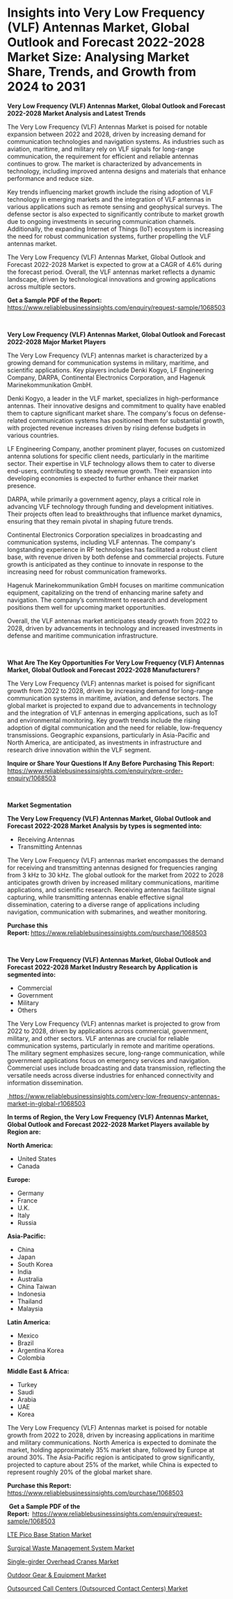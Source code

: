 <p><h1>Insights into Very Low Frequency (VLF) Antennas Market, Global Outlook and Forecast 2022-2028 Market Size: Analysing Market Share, Trends, and Growth from 2024 to 2031</h1></p><p><strong>Very Low Frequency (VLF) Antennas Market, Global Outlook and Forecast 2022-2028 Market Analysis and Latest Trends</strong></p>
<p><p>The Very Low Frequency (VLF) Antennas Market is poised for notable expansion between 2022 and 2028, driven by increasing demand for communication technologies and navigation systems. As industries such as aviation, maritime, and military rely on VLF signals for long-range communication, the requirement for efficient and reliable antennas continues to grow. The market is characterized by advancements in technology, including improved antenna designs and materials that enhance performance and reduce size.</p><p>Key trends influencing market growth include the rising adoption of VLF technology in emerging markets and the integration of VLF antennas in various applications such as remote sensing and geophysical surveys. The defense sector is also expected to significantly contribute to market growth due to ongoing investments in securing communication channels. Additionally, the expanding Internet of Things (IoT) ecosystem is increasing the need for robust communication systems, further propelling the VLF antennas market.</p><p>The Very Low Frequency (VLF) Antennas Market, Global Outlook and Forecast 2022-2028 Market is expected to grow at a CAGR of 4.6% during the forecast period. Overall, the VLF antennas market reflects a dynamic landscape, driven by technological innovations and growing applications across multiple sectors.</p></p>
<p><strong>Get a Sample PDF of the Report:&nbsp;</strong> <a href="https://www.reliablebusinessinsights.com/enquiry/request-sample/1068503">https://www.reliablebusinessinsights.com/enquiry/request-sample/1068503</a></p>
<p>&nbsp;</p>
<p><strong>Very Low Frequency (VLF) Antennas Market, Global Outlook and Forecast 2022-2028 Major Market Players</strong></p>
<p><p>The Very Low Frequency (VLF) antennas market is characterized by a growing demand for communication systems in military, maritime, and scientific applications. Key players include Denki Kogyo, LF Engineering Company, DARPA, Continental Electronics Corporation, and Hagenuk Marinekommunikation GmbH.</p><p>Denki Kogyo, a leader in the VLF market, specializes in high-performance antennas. Their innovative designs and commitment to quality have enabled them to capture significant market share. The company's focus on defense-related communication systems has positioned them for substantial growth, with projected revenue increases driven by rising defense budgets in various countries.</p><p>LF Engineering Company, another prominent player, focuses on customized antenna solutions for specific client needs, particularly in the maritime sector. Their expertise in VLF technology allows them to cater to diverse end-users, contributing to steady revenue growth. Their expansion into developing economies is expected to further enhance their market presence.</p><p>DARPA, while primarily a government agency, plays a critical role in advancing VLF technology through funding and development initiatives. Their projects often lead to breakthroughs that influence market dynamics, ensuring that they remain pivotal in shaping future trends.</p><p>Continental Electronics Corporation specializes in broadcasting and communication systems, including VLF antennas. The company's longstanding experience in RF technologies has facilitated a robust client base, with revenue driven by both defense and commercial projects. Future growth is anticipated as they continue to innovate in response to the increasing need for robust communication frameworks.</p><p>Hagenuk Marinekommunikation GmbH focuses on maritime communication equipment, capitalizing on the trend of enhancing marine safety and navigation. The company’s commitment to research and development positions them well for upcoming market opportunities.</p><p>Overall, the VLF antennas market anticipates steady growth from 2022 to 2028, driven by advancements in technology and increased investments in defense and maritime communication infrastructure.</p></p>
<p>&nbsp;</p>
<p><strong>What Are The Key Opportunities For Very Low Frequency (VLF) Antennas Market, Global Outlook and Forecast 2022-2028 Manufacturers?</strong></p>
<p><p>The Very Low Frequency (VLF) antennas market is poised for significant growth from 2022 to 2028, driven by increasing demand for long-range communication systems in maritime, aviation, and defense sectors. The global market is projected to expand due to advancements in technology and the integration of VLF antennas in emerging applications, such as IoT and environmental monitoring. Key growth trends include the rising adoption of digital communication and the need for reliable, low-frequency transmissions. Geographic expansions, particularly in Asia-Pacific and North America, are anticipated, as investments in infrastructure and research drive innovation within the VLF segment.</p></p>
<p><strong>Inquire or Share Your Questions If Any Before Purchasing This Report:</strong> <a href="https://www.reliablebusinessinsights.com/enquiry/pre-order-enquiry/1068503">https://www.reliablebusinessinsights.com/enquiry/pre-order-enquiry/1068503</a></p>
<p>&nbsp;</p>
<p><strong>Market Segmentation</strong></p>
<p><strong>The Very Low Frequency (VLF) Antennas Market, Global Outlook and Forecast 2022-2028 Market Analysis by types is segmented into:</strong></p>
<p><ul><li>Receiving Antennas</li><li>Transmitting Antennas</li></ul></p>
<p><p>The Very Low Frequency (VLF) antennas market encompasses the demand for receiving and transmitting antennas designed for frequencies ranging from 3 kHz to 30 kHz. The global outlook for the market from 2022 to 2028 anticipates growth driven by increased military communications, maritime applications, and scientific research. Receiving antennas facilitate signal capturing, while transmitting antennas enable effective signal dissemination, catering to a diverse range of applications including navigation, communication with submarines, and weather monitoring.</p></p>
<p><strong>Purchase this Report:&nbsp;</strong><a href="https://www.reliablebusinessinsights.com/purchase/1068503">https://www.reliablebusinessinsights.com/purchase/1068503</a></p>
<p>&nbsp;</p>
<p><strong>The Very Low Frequency (VLF) Antennas Market, Global Outlook and Forecast 2022-2028 Market Industry Research by Application is segmented into:</strong></p>
<p><ul><li>Commercial</li><li>Government</li><li>Military</li><li>Others</li></ul></p>
<p><p>The Very Low Frequency (VLF) antennas market is projected to grow from 2022 to 2028, driven by applications across commercial, government, military, and other sectors. VLF antennas are crucial for reliable communication systems, particularly in remote and maritime operations. The military segment emphasizes secure, long-range communication, while government applications focus on emergency services and navigation. Commercial uses include broadcasting and data transmission, reflecting the versatile needs across diverse industries for enhanced connectivity and information dissemination.</p></p>
<p><a href="https://www.reliablebusinessinsights.com/very-low-frequency-antennas-market-in-global-r1068503">&nbsp;https://www.reliablebusinessinsights.com/very-low-frequency-antennas-market-in-global-r1068503</a></p>
<p><strong>In terms of Region, the Very Low Frequency (VLF) Antennas Market, Global Outlook and Forecast 2022-2028 Market Players available by Region are:</strong></p>
<p>
    <p> <strong> North America: </strong>
        <ul>
            <li>United States</li>
            <li>Canada</li>
        </ul>
        </p> 
    <p> <strong> Europe: </strong>
        <ul>
            <li>Germany</li>
            <li>France</li>
            <li>U.K.</li>
            <li>Italy</li>
            <li>Russia</li>
        </ul>
        </p> 
    <p> <strong> Asia-Pacific: </strong>
        <ul>
            <li>China</li>
            <li>Japan</li>
            <li>South Korea</li>
            <li>India</li>
            <li>Australia</li>
            <li>China Taiwan</li>
            <li>Indonesia</li>
            <li>Thailand</li>
            <li>Malaysia</li>
        </ul>
        </p> 
    <p> <strong> Latin America: </strong>
        <ul>
            <li>Mexico</li>
            <li>Brazil</li>
            <li>Argentina Korea</li>
            <li>Colombia</li>
        </ul>
        </p> 
    <p> <strong> Middle East & Africa: </strong>
        <ul>
            <li>Turkey</li>
            <li>Saudi</li>
            <li>Arabia</li>
            <li>UAE</li>
            <li>Korea</li>
        </ul>
    </p>
    </p>
<p><p>The Very Low Frequency (VLF) Antennas market is poised for notable growth from 2022 to 2028, driven by increasing applications in maritime and military communications. North America is expected to dominate the market, holding approximately 35% market share, followed by Europe at around 30%. The Asia-Pacific region is anticipated to grow significantly, projected to capture about 25% of the market, while China is expected to represent roughly 20% of the global market share.</p></p>
<p><strong>Purchase this Report: </strong><a href="https://www.reliablebusinessinsights.com/purchase/1068503">https://www.reliablebusinessinsights.com/purchase/1068503</a></p>
<p>&nbsp;<strong>Get a Sample PDF of the Report:&nbsp;&nbsp;</strong><a href="https://www.reliablebusinessinsights.com/enquiry/request-sample/1068503">https://www.reliablebusinessinsights.com/enquiry/request-sample/1068503</a></p>
<p><strong></strong></p>
<p><p><a href="https://www.linkedin.com/pulse/global-lte-pico-base-station-market-focus-product-type-time-ut28c?trackingId=jua14tEQRgKZx3JsKCQ8Cw%3D%3D">LTE Pico Base Station Market</a></p><p><a href="https://www.linkedin.com/pulse/surgical-waste-management-system-market-outlook-forecast-n5b6e?trackingId=IpeCB%2BOUSPOv6Q%2FrQFIqHg%3D%3D">Surgical Waste Management System Market</a></p><p><a href="https://issuu.com/reportprime-2/docs/single-girder-overhead-cranes-marke_19aa6bdd7ccaf0">Single-girder Overhead Cranes Market</a></p><p><a href="https://medium.com/@pinkierau13/outdoor-gear-equipment-market-emerging-trends-and-future-prospects-for-period-from-2024-to-2031-5e409479e6b4">Outdoor Gear & Equipment Market</a></p><p><a href="https://medium.com/@pinkierau13/outsourced-call-centers-outsourced-contact-centers-market-research-report-includes-analysis-on-c69e79e2b1ff">Outsourced Call Centers (Outsourced Contact Centers) Market</a></p></p>
